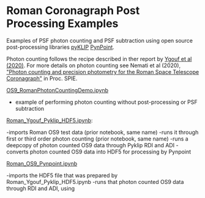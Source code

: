 # Roman Coronagraph Post Processing Examples

Examples of PSF photon counting and PSF subtraction using open source post-processing libraries [pyKLIP](https://bitbucket.org/pyKLIP/pyklip) [PynPoint](https://github.com/PynPoint/PynPoint).

Photon counting follows the recipe described in ther report by [Ygouf et al (2020)](https://roman.ipac.caltech.edu/docs/sims/20210110_Roman_CGI_post_processing_report_URS_corrected_typo.pdf). For more details on photon counting see Nemati et al (2020), ["Photon counting and precision photometry for the Roman Space Telescope Coronagraph"](https://ui.adsabs.harvard.edu/abs/2020SPIE11443E..5FN/abstract) in Proc. SPIE.

[OS9_RomanPhotonCountingDemo.ipynb](OS9_RomanPhotonCountingDemo.ipynb)

- example of performing photon counting without post-processing or PSF subtraction

[Roman_Ygouf_Pyklip_HDF5.ipynb](Roman_Ygouf_Pyklip_HDF5.ipynb):

-imports Roman OS9 test data (prior notebook, same name)
-runs it through first or third order photon counting (prior notebook, same name)
-runs a deepcopy of photon counted OS9 data through Pyklip RDI and ADI
-converts photon counted OS9 data into HDF5 for processing by Pynpoint

[Roman_OS9_Pynpoint.ipynb](Roman_OS9_Pynpoint.ipynb)

-imports the HDF5 file that was prepared by Roman_Ygouf_Pyklip_HDF5.ipynb
-runs that photon counted OS9 data through RDI and ADI, using 
